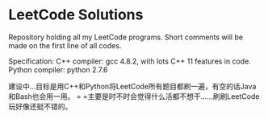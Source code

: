 # LeetCode Solutions
Repository holding all my LeetCode programs. Short comments will be made on the first line of all codes.

Specification:
C++ compiler: gcc 4.8.2, with lots C++ 11 features in code.
Python compiler: python 2.7.6

建设中...目标是用C++和Python将LeetCode所有题目都刷一遍，有空的话Java和Bash也会用一用。
= =主要是时不时会觉得什么活都不想干……刷刷LeetCode玩好像还挺不错的。

